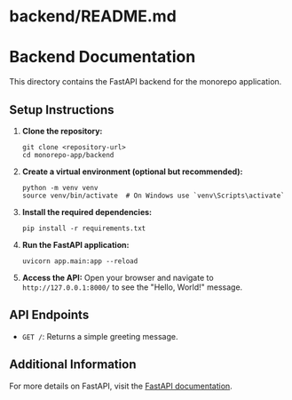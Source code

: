 # backend/README.md

# Backend Documentation

This directory contains the FastAPI backend for the monorepo application.

## Setup Instructions

1. **Clone the repository:**
   ```
   git clone <repository-url>
   cd monorepo-app/backend
   ```

2. **Create a virtual environment (optional but recommended):**
   ```
   python -m venv venv
   source venv/bin/activate  # On Windows use `venv\Scripts\activate`
   ```

3. **Install the required dependencies:**
   ```
   pip install -r requirements.txt
   ```

4. **Run the FastAPI application:**
   ```
   uvicorn app.main:app --reload
   ```

5. **Access the API:**
   Open your browser and navigate to `http://127.0.0.1:8000/` to see the "Hello, World!" message.

## API Endpoints

- `GET /`: Returns a simple greeting message.

## Additional Information

For more details on FastAPI, visit the [FastAPI documentation](https://fastapi.tiangolo.com/).